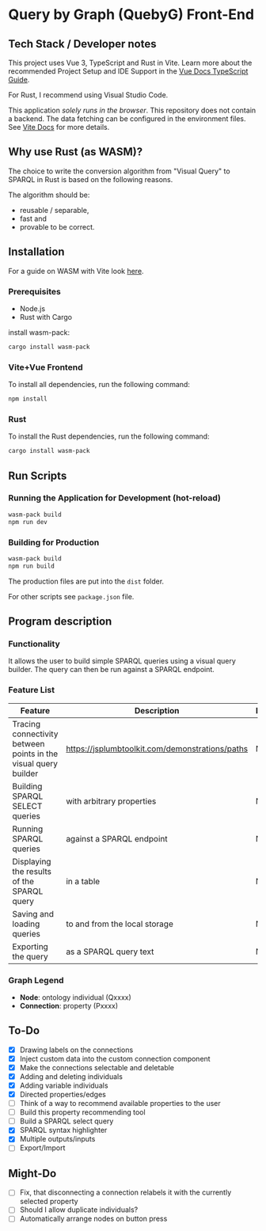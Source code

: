 # Query by Graph (QuebyG) Front-End

## Tech Stack / Developer notes

This project uses Vue 3, TypeScript and Rust in Vite. Learn more
about the recommended Project Setup and IDE Support in the
[Vue Docs TypeScript Guide](https://vuejs.org/guide/typescript/overview.html#project-setup).

For Rust, I recommend using Visual Studio Code.

This application _solely runs in the browser_. This repository
does not contain a backend. The data fetching can be configured
in the environment files. See [Vite Docs](https://vitejs.dev/guide/env-and-mode)
for more details.

## Why use Rust (as WASM)?
The choice to write the conversion algorithm from "Visual Query" 
to SPARQL in Rust is based on the following reasons.

The algorithm should be:
- reusable / separable,
- fast and
- provable to be correct.

## Installation

For a guide on WASM with Vite look [here](https://github.com/shadanan/vite-rust-wasm).

### Prerequisites
- Node.js
- Rust with Cargo

install wasm-pack:
```bash
cargo install wasm-pack
```

### Vite+Vue Frontend
To install all dependencies, run the following command:

```bash
npm install
```

### Rust
To install the Rust dependencies, run the following command:

```bash
cargo install wasm-pack
```

## Run Scripts

### Running the Application for Development (hot-reload)

```bash
wasm-pack build
npm run dev
```

### Building for Production

```bash
wasm-pack build
npm run build
```

The production files are put into the `dist` folder.

For other scripts see `package.json` file.

## Program description

### Functionality
It allows the user to build simple SPARQL queries using a
visual query builder. The query can then be run
against a SPARQL endpoint.

### Feature List
| Feature                                                         | Description                                     | Implemented |
|-----------------------------------------------------------------|-------------------------------------------------|-------------|
| Tracing connectivity between points in the visual query builder | https://jsplumbtoolkit.com/demonstrations/paths | No          |
| Building SPARQL SELECT queries                                  | with arbitrary properties                       | No          |
| Running SPARQL queries                                          | against a SPARQL endpoint                       | No          |
| Displaying the results of the SPARQL query                      | in a table                                      | No          |
| Saving and loading queries                                      | to and from the local storage                   | No          |
| Exporting the query                                             | as a SPARQL query text                          | No          |

### Graph Legend

- **Node**: ontology individual (Qxxxx)
- **Connection**: property (Pxxxx)

## To-Do

- [x] Drawing labels on the connections
- [x] Inject custom data into the custom connection component
- [x] Make the connections selectable and deletable
- [x] Adding and deleting individuals
- [x] Adding variable individuals
- [x] Directed properties/edges
- [ ] Think of a way to recommend available properties to the user
- [ ] Build this property recommending tool
- [ ] Build a SPARQL select query
- [x] SPARQL syntax highlighter
- [x] Multiple outputs/inputs
- [ ] Export/Import

## Might-Do
- [ ] Fix, that disconnecting a connection relabels it with the currently selected property
- [ ] Should I allow duplicate individuals?
- [ ] Automatically arrange nodes on button press
